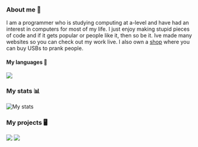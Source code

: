 ### About me 👋
I am a programmer who is studying computing at a-level and have had an interest in computers for most of my life. 
I just enjoy making stupid pieces of code and if it gets popular or people like it, then so be it. 
Ive made many websites so you can check out my work live. I also own a [shop](https://nexinfinite.shop) where you can buy USBs to prank people.
#### My languages 👀
<img src="https://github-readme-stats.vercel.app/api/top-langs/?username=NexInfinite&show_icons=true&hide_border=true">

### My stats 📊
<img src="https://github-readme-stats.vercel.app/api?username=NexInfinite&show_icons=true&hide_border=true" alt="My stats">

### My projects 🖥️
<p>
    <img src="https://github-readme-stats.vercel.app/api/pin/?username=NexInfinite&repo=hivenpy">
    <img src="https://github-readme-stats.vercel.app/api/pin/?username=NexInfinite&repo=discord-bot-help">
</p>


